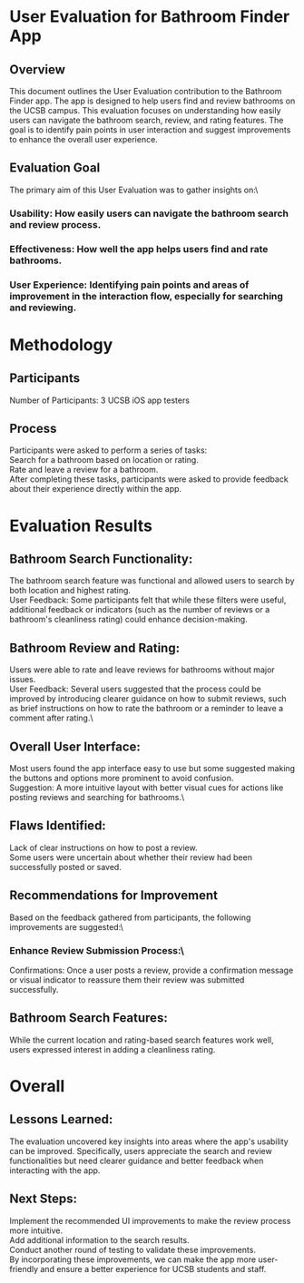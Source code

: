 # User Evaluation for Bathroom Finder App
## Overview
This document outlines the User Evaluation contribution to the Bathroom Finder app. The app is designed to help users find and review bathrooms on the UCSB campus. This evaluation focuses on understanding how easily users can navigate the bathroom search, review, and rating features. The goal is to identify pain points in user interaction and suggest improvements to enhance the overall user experience.

## Evaluation Goal
The primary aim of this User Evaluation was to gather insights on:\

### Usability: How easily users can navigate the bathroom search and review process.
### Effectiveness: How well the app helps users find and rate bathrooms.
### User Experience: Identifying pain points and areas of improvement in the interaction flow, especially for searching and reviewing.
# Methodology
## Participants
Number of Participants: 3 UCSB iOS app testers 
## Process
Participants were asked to perform a series of tasks:\
Search for a bathroom based on location or rating.\
Rate and leave a review for a bathroom.\
After completing these tasks, participants were asked to provide feedback about their experience directly within the app.
# Evaluation Results
## Bathroom Search Functionality:

The bathroom search feature was functional and allowed users to search by both location and highest rating.\
User Feedback: Some participants felt that while these filters were useful, additional feedback or indicators (such as the number of reviews or a bathroom's cleanliness rating) could enhance decision-making.
## Bathroom Review and Rating:

Users were able to rate and leave reviews for bathrooms without major issues.\
User Feedback: Several users suggested that the process could be improved by introducing clearer guidance on how to submit reviews, such as brief instructions on how to rate the bathroom or a reminder to leave a comment after rating.\
## Overall User Interface:

Most users found the app interface easy to use but some suggested making the buttons and options more prominent to avoid confusion.\
Suggestion: A more intuitive layout with better visual cues for actions like posting reviews and searching for bathrooms.\
## Flaws Identified:
Lack of clear instructions on how to post a review.\
Some users were uncertain about whether their review had been successfully posted or saved.

## Recommendations for Improvement
Based on the feedback gathered from participants, the following improvements are suggested:\

### Enhance Review Submission Process:\

Confirmations: Once a user posts a review, provide a confirmation message or visual indicator to reassure them their review was submitted successfully.
## Bathroom Search Features:

While the current location and rating-based search features work well, users expressed interest in adding a cleanliness rating.


# Overall
## Lessons Learned:
The evaluation uncovered key insights into areas where the app's usability can be improved. Specifically, users appreciate the search and review functionalities but need clearer guidance and better feedback when interacting with the app.

## Next Steps:
Implement the recommended UI improvements to make the review process more intuitive.\
Add additional information to the search results.\
Conduct another round of testing to validate these improvements.\
By incorporating these improvements, we can make the app more user-friendly and ensure a better experience for UCSB students and staff.
